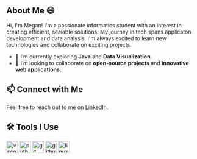 
## About Me 😄

Hi, I'm Megan! I'm a passionate informatics student with an interest in creating efficient, scalable solutions. My journey in tech spans applicaton development and data analysis. I'm always excited to learn new technologies and collaborate on exciting projects.


- 🌱 I’m currently exploring **Java** and **Data Visualization**.
- 🤝 I’m looking to collaborate on **open-source projects** and **innovative web applications**.



## 📫 Connect with Me

Feel free to reach out to me on [LinkedIn](https://www.linkedin.com/in/megan-a-5328b027a/).

## 🛠️ Tools I Use

<p align="left">
<img src="https://cdn.jsdelivr.net/gh/devicons/devicon/icons/vscode/vscode-original.svg" alt="vscode" width="30" height="30"/>
<img src="https://cdn.jsdelivr.net/gh/devicons/devicon/icons/python/python-original.svg" alt="python" width="30" height="30"/>
<img src="https://cdn.jsdelivr.net/gh/devicons/devicon/icons/git/git-original.svg" alt="git" width="30" height="30"/>
<img src="https://cdn.jsdelivr.net/gh/devicons/devicon/icons/github/github-original-wordmark.svg" alt="github" width="30" height="30"/>
<img src="https://cdn.jsdelivr.net/gh/devicons/devicon/icons/linux/linux-original.svg" alt="linux" width="30" height="30"/>
</p>
